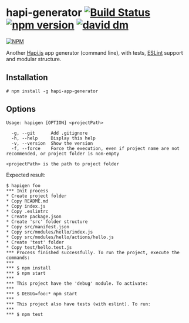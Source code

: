 # hapi-generator [![Build Status](https://travis-ci.org/giovanebribeiro/hapi-app-generator.svg?branch=master)](https://travis-ci.org/giovanebribeiro/hapi-app-generator) [![npm version](https://badge.fury.io/js/hapi-app-generator.svg)](https://badge.fury.io/js/hapi-app-generator) [![david dm](https://david-dm.org/giovanebribeiro/hapi-app-generator.svg)](https://david-dm.org)

[![NPM](https://nodei.co/npm/hapi-app-generator.png?downloads=true&downloadRank=true&stars=true)](https://nodei.co/npm/hapi-app-generator/)

Another [Hapi.js](http://hapijs.com/) app generator (command line), with tests, [ESLint](http://eslint.org/) support and modular structure.

## Installation
```
# npm install -g hapi-app-generator
```

## Options
```
Usage: hapigen [OPTION] <projectPath>

  -g, --git      Add .gitignore
  -h, --help     Display this help
  -v, --version  Show the version  
  -f, --force    Force the execution, even if project name are not recommended, or project folder is non-empty

<projectPath> is the path to project folder
```

Expected result:
```
$ hapigen foo
*** Init process
* Create project folder
* Copy README.md
* Copy index.js
* Copy .eslintrc
* Create package.json
* Create 'src' folder structure
* Copy src/manifest.json
* Copy src/modules/hello/index.js
* Copy src/modules/hello/actions/hello.js
* Create 'test' folder
* Copy test/hello.test.js
*** Process finished successfully. To run the project, execute the commands:
***
*** $ npm install
*** $ npm start
***
*** This project have the 'debug' module. To activate:
***
*** $ DEBUG=foo:* npm start
***
*** This project also have tests (with eslint). To run:
***
*** $ npm test
```
